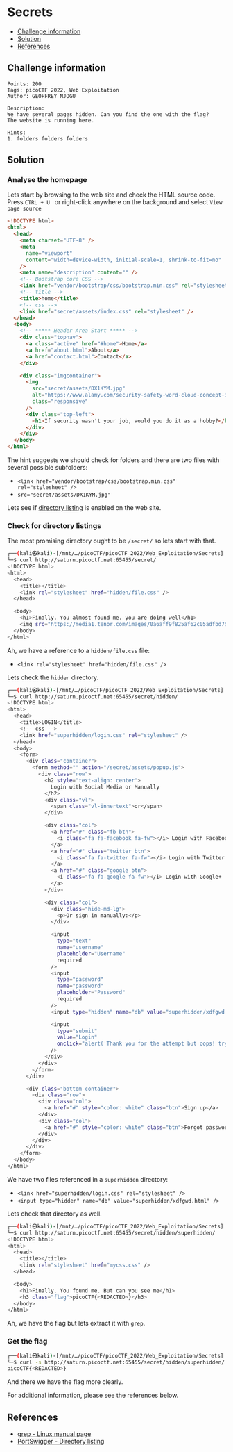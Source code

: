 # Secrets

- [Challenge information](#challenge-information)
- [Solution](#solution)
- [References](#references)

## Challenge information
```
Points: 200
Tags: picoCTF 2022, Web Exploitation
Author: GEOFFREY NJOGU
 
Description:
We have several pages hidden. Can you find the one with the flag?
The website is running here.
 
Hints:
1. folders folders folders
```

## Solution

### Analyse the homepage

Lets start by browsing to the web site and check the HTML source code.  
Press `CTRL + U ` or right-click anywhere on the background and select `View page source`
```html
<!DOCTYPE html>
<html>
  <head>
    <meta charset="UTF-8" />
    <meta
      name="viewport"
      content="width=device-width, initial-scale=1, shrink-to-fit=no"
    />
    <meta name="description" content="" />
    <!-- Bootstrap core CSS -->
    <link href="vendor/bootstrap/css/bootstrap.min.css" rel="stylesheet" />
    <!-- title -->
    <title>home</title>
    <!-- css -->
    <link href="secret/assets/index.css" rel="stylesheet" />
  </head>
  <body>
    <!-- ***** Header Area Start ***** -->
    <div class="topnav">
      <a class="active" href="#home">Home</a>
      <a href="about.html">About</a>
      <a href="contact.html">Contact</a>
    </div>

    <div class="imgcontainer">
      <img
        src="secret/assets/DX1KYM.jpg"
        alt="https://www.alamy.com/security-safety-word-cloud-concept-image-image67649784.html"
        class="responsive"
      />
      <div class="top-left">
        <h1>If security wasn't your job, would you do it as a hobby?</h1>
      </div>
    </div>
  </body>
</html>
```

The hint suggests we should check for folders and there are two files with several possible subfolders:
 * `<link href="vendor/bootstrap/css/bootstrap.min.css" rel="stylesheet" />`
 * `src="secret/assets/DX1KYM.jpg"`

Lets see if [directory listing](https://portswigger.net/kb/issues/00600100_directory-listing) is enabled on the web site.

### Check for directory listings

The most promising directory ought to be `/secret/` so lets start with that.
```bash
┌──(kali㉿kali)-[/mnt/…/picoCTF/picoCTF_2022/Web_Exploitation/Secrets]
└─$ curl http://saturn.picoctf.net:65455/secret/  
<!DOCTYPE html>
<html>
  <head>
    <title></title>
    <link rel="stylesheet" href="hidden/file.css" />
  </head>

  <body>
    <h1>Finally. You almost found me. you are doing well</h1>
    <img src="https://media1.tenor.com/images/0a6aff9f825af62c05adfbd75039cc7b/tenor.gif?itemid=4648337" alt="Something Like That GIF - Andy Parksandrecreation Wtf GIFs" style="max-width: 833px; background-color: rgb(151, 121, 85);" width="833" height="937.125">
  </body>
</html>
```
Ah, we have a reference to a `hidden/file.css` file:
 * `<link rel="stylesheet" href="hidden/file.css" />`

Lets check the `hidden` directory.
```bash
┌──(kali㉿kali)-[/mnt/…/picoCTF/picoCTF_2022/Web_Exploitation/Secrets]
└─$ curl http://saturn.picoctf.net:65455/secret/hidden/
<!DOCTYPE html>
<html>
  <head>
    <title>LOGIN</title>
    <!-- css -->
    <link href="superhidden/login.css" rel="stylesheet" />
  </head>
  <body>
    <form>
      <div class="container">
        <form method="" action="/secret/assets/popup.js">
          <div class="row">
            <h2 style="text-align: center">
              Login with Social Media or Manually
            </h2>
            <div class="vl">
              <span class="vl-innertext">or</span>
            </div>

            <div class="col">
              <a href="#" class="fb btn">
                <i class="fa fa-facebook fa-fw"></i> Login with Facebook
              </a>
              <a href="#" class="twitter btn">
                <i class="fa fa-twitter fa-fw"></i> Login with Twitter
              </a>
              <a href="#" class="google btn">
                <i class="fa fa-google fa-fw"></i> Login with Google+
              </a>
            </div>

            <div class="col">
              <div class="hide-md-lg">
                <p>Or sign in manually:</p>
              </div>

              <input
                type="text"
                name="username"
                placeholder="Username"
                required
              />
              <input
                type="password"
                name="password"
                placeholder="Password"
                required
              />
              <input type="hidden" name="db" value="superhidden/xdfgwd.html" />

              <input
                type="submit"
                value="Login"
                onclick="alert('Thank you for the attempt but oops! try harder. better luck next time')"
              />
            </div>
          </div>
        </form>
      </div>

      <div class="bottom-container">
        <div class="row">
          <div class="col">
            <a href="#" style="color: white" class="btn">Sign up</a>
          </div>
          <div class="col">
            <a href="#" style="color: white" class="btn">Forgot password?</a>
          </div>
        </div>
      </div>
    </form>
  </body>
</html>
```
We have two files referenced in a `superhidden` directory:
 * `<link href="superhidden/login.css" rel="stylesheet" />`
 * `<input type="hidden" name="db" value="superhidden/xdfgwd.html" />`

Lets check that directory as well.
```bash
┌──(kali㉿kali)-[/mnt/…/picoCTF/picoCTF_2022/Web_Exploitation/Secrets]
└─$ curl http://saturn.picoctf.net:65455/secret/hidden/superhidden/
<!DOCTYPE html>
<html>
  <head>
    <title></title>
    <link rel="stylesheet" href="mycss.css" />
  </head>

  <body>
    <h1>Finally. You found me. But can you see me</h1>
    <h3 class="flag">picoCTF{<REDACTED>}</h3>
  </body>
</html>
```
Ah, we have the flag but lets extract it with `grep`.

### Get the flag

```bash
┌──(kali㉿kali)-[/mnt/…/picoCTF/picoCTF_2022/Web_Exploitation/Secrets]
└─$ curl -s http://saturn.picoctf.net:65455/secret/hidden/superhidden/ | grep -oE 'picoCTF{.*}'
picoCTF{<REDACTED>}
```

And there we have the flag more clearly.

For additional information, please see the references below.

## References

- [grep - Linux manual page](https://man7.org/linux/man-pages/man1/grep.1.html)
- [PortSwigger - Directory listing](https://portswigger.net/kb/issues/00600100_directory-listing)
